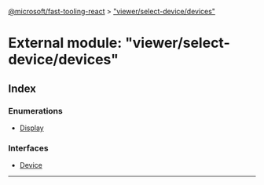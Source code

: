 [@microsoft/fast-tooling-react](../README.md) > ["viewer/select-device/devices"](../modules/_viewer_select_device_devices_.md)

# External module: "viewer/select-device/devices"

## Index

### Enumerations

* [Display](../enums/_viewer_select_device_devices_.display.md)

### Interfaces

* [Device](../interfaces/_viewer_select_device_devices_.device.md)

---

